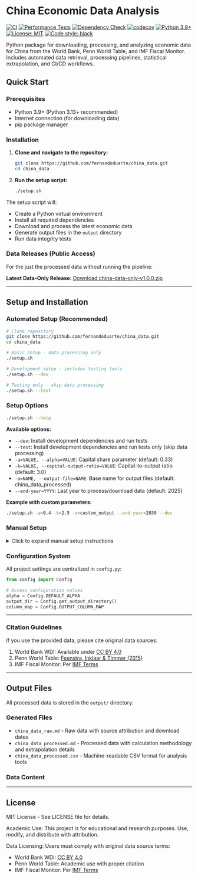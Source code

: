 # China Economic Data Analysis

[![CI](https://github.com/fernandoduarte/china_data/workflows/CI/badge.svg)](https://github.com/fernandoduarte/china_data/actions/workflows/ci.yml)
[![Performance Tests](https://github.com/fernandoduarte/china_data/workflows/Performance%20Testing/badge.svg)](https://github.com/fernandoduarte/china_data/actions/workflows/performance.yml)
[![Dependency Check](https://github.com/fernandoduarte/china_data/workflows/Dependency%20Management/badge.svg)](https://github.com/fernandoduarte/china_data/actions/workflows/dependency-check.yml)
[![codecov](https://codecov.io/gh/fernandoduarte/china_data/branch/main/graph/badge.svg)](https://codecov.io/gh/fernandoduarte/china_data)
[![Python 3.9+](https://img.shields.io/badge/python-3.9+-blue.svg)](https://www.python.org/downloads/)
[![License: MIT](https://img.shields.io/badge/License-MIT-yellow.svg)](https://opensource.org/licenses/MIT)
[![Code style: black](https://img.shields.io/badge/code%20style-black-000000.svg)](https://github.com/psf/black)

Python package for downloading, processing, and analyzing economic data for China from the World Bank, Penn World Table, and IMF Fiscal Monitor. Includes automated data retrieval, processing pipelines, statistical extrapolation, and CI/CD workflows.

## Quick Start

### Prerequisites

- Python 3.9+ (Python 3.13+ recommended)
- Internet connection (for downloading data)
- pip package manager

### Installation

1. **Clone and navigate to the repository:**

   ```bash
   git clone https://github.com/fernandoduarte/china_data.git
   cd china_data
   ```

2. **Run the setup script:**

   ```bash
   ./setup.sh
   ```

The setup script will:

- Create a Python virtual environment
- Install all required dependencies
- Download and process the latest economic data
- Generate output files in the `output` directory
- Run data integrity tests

### Data Releases (Public Access)

For the just the processed data without running the pipeline:

**Latest Data-Only Release:** [Download china-data-only-v1.0.0.zip](https://github.com/fernandoduarte/china_data/releases/latest)

---

## Setup and Installation

### Automated Setup (Recommended)

```bash
# Clone repository
git clone https://github.com/fernandoduarte/china_data.git
cd china_data

# Basic setup - data processing only
./setup.sh

# Development setup - includes testing tools
./setup.sh --dev

# Testing only - skip data processing
./setup.sh --test
```

### Setup Options

```bash
./setup.sh --help
```

**Available options:**

- `--dev`: Install development dependencies and run tests
- `--test`: Install development dependencies and run tests only (skip data processing)
- `-a=VALUE, --alpha=VALUE`: Capital share parameter (default: 0.33)
- `-k=VALUE, --capital-output-ratio=VALUE`: Capital-to-output ratio (default: 3.0)
- `-o=NAME, --output-file=NAME`: Base name for output files (default: china_data_processed)
- `--end-year=YYYY`: Last year to process/download data (default: 2025)

**Example with custom parameters:**

```bash
./setup.sh -a=0.4 -k=2.5 -o=custom_output --end-year=2030 --dev
```

### Manual Setup

<details>
<summary>Click to expand manual setup instructions</summary>

1. **Create virtual environment:**

   ```bash
   python -m venv venv
   # or: python3 -m venv venv
   ```

2. **Activate virtual environment:**

   ```bash
   # macOS/Linux:
   source venv/bin/activate

   # Windows:
   venv\Scripts\activate
   ```

3. **Install dependencies:**

   ```bash
   pip install --upgrade pip
   pip install setuptools>=67.0.0  # Required for Python 3.13+

   # Production dependencies:
   pip install -r requirements.txt

   # Development dependencies:
   pip install -r dev-requirements.txt
   ```

4. **Run the pipeline:**

   ```bash
   python china_data_downloader.py --end-year=2025
   python china_data_processor.py --end-year=2025
   ```

   </details>

### Configuration System

All project settings are centralized in `config.py`:

```python
from config import Config

# Access configuration values
alpha = Config.DEFAULT_ALPHA
output_dir = Config.get_output_directory()
column_map = Config.OUTPUT_COLUMN_MAP
```

---

### Citation Guidelines

If you use the provided data, please cite original data sources:

1. World Bank WDI: Available under [CC BY 4.0](https://creativecommons.org/licenses/by/4.0/)
2. Penn World Table: [Feenstra, Inklaar & Timmer (2015)](https://www.rug.nl/ggdc/productivity/pwt/)
3. IMF Fiscal Monitor: Per [IMF Terms](https://www.imf.org/external/terms.htm)

---

## Output Files

All processed data is stored in the `output/` directory:

### Generated Files

- `china_data_raw.md` - Raw data with source attribution and download dates
- `china_data_processed.md` - Processed data with calculation methodology and extrapolation details
- `china_data_processed.csv` - Machine-readable CSV format for analysis tools

### Data Content

---

## License

MIT License - See LICENSE file for details.

Academic Use: This project is for educational and research purposes. Use, modify, and distribute with attribution.

Data Licensing: Users must comply with original data source terms:

- World Bank WDI: [CC BY 4.0](https://creativecommons.org/licenses/by/4.0/)
- Penn World Table: Academic use with proper citation
- IMF Fiscal Monitor: Per [IMF Terms](https://www.imf.org/external/terms.htm)
